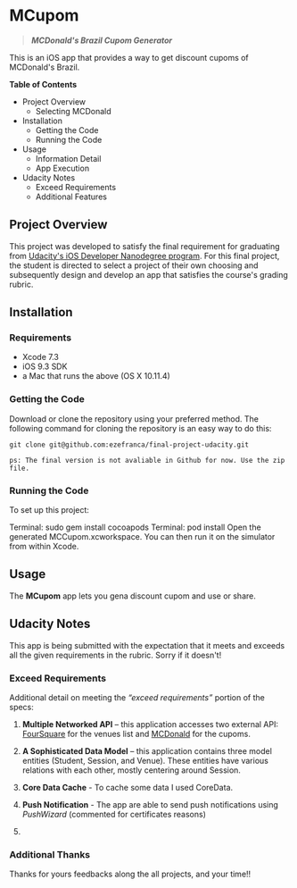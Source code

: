# MCupom
> __*MCDonald's Brazil Cupom Generator*__

This is an iOS app that provides a way to get discount cupoms of MCDonald's Brazil.

**Table of Contents**

* Project Overview
    - Selecting MCDonald
* Installation
    - Getting the Code
    - Running the Code
* Usage
    - Information Detail
    - App Execution
* Udacity Notes
    - Exceed Requirements
    - Additional Features

## Project Overview

This project was developed to satisfy the final requirement for graduating from [Udacity's iOS Developer Nanodegree program](https://www.udacity.com/course/ios-developer-nanodegree--nd003). For this final project, the student is directed to select a project of their own choosing and subsequently design and develop an app that satisfies the course's grading rubric.

## Installation

### Requirements
* Xcode 7.3
* iOS 9.3 SDK
* a Mac that runs the above (OS X 10.11.4)

### Getting the Code
Download or clone the repository using your preferred method. The following command for cloning the repository is an easy way to do this:

    git clone git@github.com:ezefranca/final-project-udacity.git
    
    ps: The final version is not avaliable in Github for now. Use the zip file.

### Running the Code
To set up this project:

Terminal: sudo gem install cocoapods
Terminal: pod install
Open the generated MCCupom.xcworkspace. You can then run it on the simulator from within Xcode.

## Usage
The __MCupom__ app lets you gena discount cupom and use or share.

## Udacity Notes
This app is being submitted with the expectation that it meets and exceeds all the given requirements in the rubric. Sorry if it doesn't!

### Exceed Requirements
Additional detail on meeting the *“exceed requirements”* portion of the specs:

1. **Multiple Networked API** – this application accesses two external API: [FourSquare](https://developer.foursquare.com/docs/venues/search) for the venues list and [MCDonald](http://cupons.mcdonalds.com.br/br) for the cupoms.

2. **A Sophisticated Data Model** – this application contains three model entities (Student, Session, and Venue). These entities have various relations with each other, mostly centering around Session.

3. **Core Data Cache** - To cache some data I used CoreData. 

4. **Push Notification** - The app are able to send push notifications using *PushWizard* (commented for certificates reasons)
5. 
### Additional Thanks

Thanks for yours feedbacks along the all projects, and your time!!

